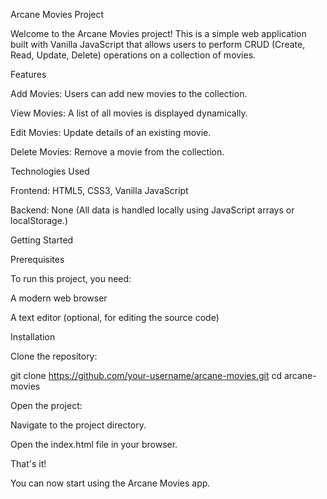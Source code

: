 Arcane Movies Project

Welcome to the Arcane Movies project! This is a simple web application built with Vanilla JavaScript that allows users to perform CRUD (Create, Read, Update, Delete) operations on a collection of movies.

Features

Add Movies: Users can add new movies to the collection.

View Movies: A list of all movies is displayed dynamically.

Edit Movies: Update details of an existing movie.

Delete Movies: Remove a movie from the collection.

Technologies Used

Frontend: HTML5, CSS3, Vanilla JavaScript

Backend: None (All data is handled locally using JavaScript arrays or localStorage.)

Getting Started

Prerequisites

To run this project, you need:

A modern web browser

A text editor (optional, for editing the source code)

Installation

Clone the repository:

git clone https://github.com/your-username/arcane-movies.git
cd arcane-movies

Open the project:

Navigate to the project directory.

Open the index.html file in your browser.

That's it!

You can now start using the Arcane Movies app.
